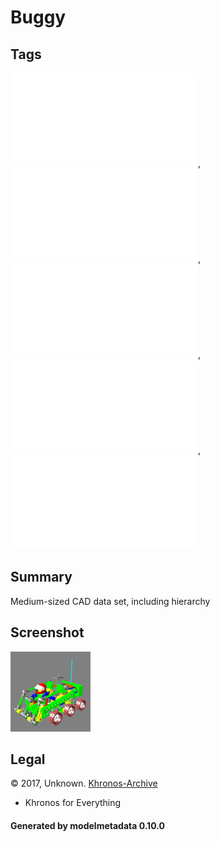# Buggy

## Tags

![no-license](./README-no-license.md), ![no-author](./README-no-author.md), ![no-owner](./README-no-owner.md), ![no-year](./README-no-year.md), ![issues](./README-issues.md)

## Summary

Medium-sized CAD data set, including hierarchy

## Screenshot

![screenshot](screenshot/screenshot.png)

## Legal

&copy; 2017, Unknown. [Khronos-Archive]()

 - Khronos for Everything

#### Generated by modelmetadata 0.10.0
